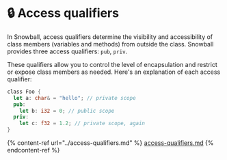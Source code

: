 # 🔒 Access qualifiers

In Snowball, access qualifiers determine the visibility and accessibility of class members (variables and methods) from outside the class. Snowball provides three access qualifiers: `pub`, `priv`.&#x20;

These qualifiers allow you to control the level of encapsulation and restrict or expose class members as needed. Here's an explanation of each access qualifier:

```rust
class Foo {
  let a: char& = "hello"; // private scope
  pub:
    let b: i32 = 0; // public scope
  priv:
    let c: f32 = 1.2; // private scope, again
}
```

{% content-ref url="../access-qualifiers.md" %}
[access-qualifiers.md](../access-qualifiers.md)
{% endcontent-ref %}
